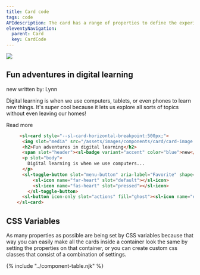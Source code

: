 ```yaml
---
title: Card code
tags: code
APIdescription: The card has a range of properties to define the experience in different use cases.
eleventyNavigation:
  parent: Card
  key: CardCode
---
```


<section class="no-heading">
<div class="ds-example">
  <div class="ds-example__code-wrapper">
     <sl-card style="--sl-card-horizontal-breakpoint:500px;">
        <img slot="media" src="/assets/images/components/card/card-image.png" />
        <h2>Fun adventures in digital learning</h2>
        <span slot="header"><sl-badge variant="accent" color="blue">new</sl-badge> written by: Lynn</span>
        <p slot="body">
          Digital learning is when we use computers, tablets, or even phones to learn new things. It's super cool because it lets us explore all sorts of topics without even leaving our homes!
        </p>
        <sl-toggle-button slot="menu-button" aria-label="Favorite" shape="pill">
            <sl-icon name="far-heart" slot="default"></sl-icon>
            <sl-icon name="fas-heart" slot="pressed"></sl-icon>
          </sl-toggle-button>
        <sl-button slot="actions"><sl-icon name="eye"></sl-icon> Read more</sl-button>
      </sl-card>
  </div>
</div>

<div class="ds-code">

  ```html
       <sl-card style="--sl-card-horizontal-breakpoint:500px;">
        <img slot="media" src="/assets/images/components/card/card-image.png" />
        <h2>Fun adventures in digital learning</h2>
        <span slot="header"><sl-badge variant="accent" color="blue">new</sl-badge> written by: Lynn</span>
        <p slot="body">
          Digital learning is when we use computers...
        </p>
        <sl-toggle-button slot="menu-button" aria-label="Favorite" shape="pill">
            <sl-icon name="far-heart" slot="default"></sl-icon>
            <sl-icon name="fas-heart" slot="pressed"></sl-icon>
          </sl-toggle-button>
        <sl-button icon-only slot="actions" fill="ghost"><sl-icon name="eye"></sl-icon></sl-button>
      </sl-card>
  ```

</div>

</section>
<ds-install-info package="card" link-in-navigation></ds-install-info>
<section>

## CSS Variables

As many properties as possible are being set by CSS variables because that way you can easily make all the cards inside a container look the same by setting the properties on that container, or you can create custom css classes that consist of a combination of settings.

</section>

{% include "../component-table.njk" %}

